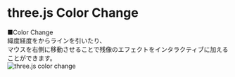 # three.js Color Change


■Color Change  
緯度経度をからラインを引いたり、  
マウスを右側に移動させることで残像のエフェクトをインタラクティブに加えることができます。  
![three.js color change](http://skizi.jp/github/assets/images/color_change0.gif)